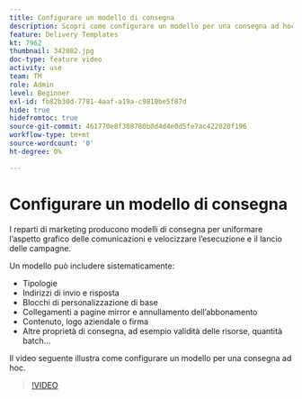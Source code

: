 ```yaml
---
title: Configurare un modello di consegna
description: Scopri come configurare un modello per una consegna ad hoc.
feature: Delivery Templates
kt: 7962
thumbnail: 342082.jpg
doc-type: feature video
activity: use
team: TM
role: Admin
level: Beginner
exl-id: fb82b30d-7781-4aaf-a19a-c9810be5f87d
hide: true
hidefromtoc: true
source-git-commit: 461770e8f308780b0d4d4e0d5fe7ac422020f196
workflow-type: tm+mt
source-wordcount: '0'
ht-degree: 0%

---
```


# Configurare un modello di consegna

I reparti di marketing producono modelli di consegna per uniformare l’aspetto grafico delle comunicazioni e velocizzare l’esecuzione e il lancio delle campagne.

Un modello può includere sistematicamente:

* Tipologie
* Indirizzi di invio e risposta
* Blocchi di personalizzazione di base
* Collegamenti a pagine mirror e annullamento dell’abbonamento
* Contenuto, logo aziendale o firma
* Altre proprietà di consegna, ad esempio validità delle risorse, quantità batch...

Il video seguente illustra come configurare un modello per una consegna ad hoc.

>[!VIDEO](https://video.tv.adobe.com/v/342082?quality=12)
